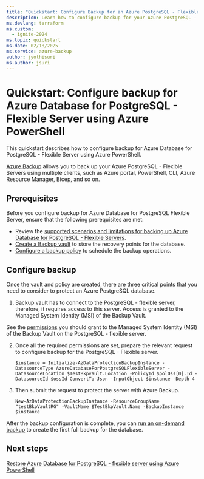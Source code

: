 ```yaml
---
title: "Quickstart: Configure Backup for an Azure PostgreSQL - Flexible Server using PowerShell"
description: Learn how to configure backup for your Azure PostgreSQL - Flexible Server with PowerShell.
ms.devlang: terraform
ms.custom:
  - ignite-2024
ms.topic: quickstart
ms.date: 02/18/2025
ms.service: azure-backup
author: jyothisuri
ms.author: jsuri
---
```


# Quickstart: Configure backup for Azure Database for PostgreSQL - Flexible Server using Azure PowerShell

This quickstart describes how to configure backup for Azure Database for PostgreSQL - Flexible Server using Azure PowerShell.

[Azure Backup](backup-azure-database-postgresql-flex-overview.md) allows you to back up your Azure PostgreSQL - Flexible Servers using multiple clients, such as Azure portal, PowerShell, CLI, Azure Resource Manager, Bicep, and so on. 

## Prerequisites

Before you configure backup for Azure Database for PostgreSQL Flexible Server, ensure that the following prerequisites are met:

- Review the [supported scenarios and limitations for backing up Azure Database for PostgreSQL - Flexible Servers](backup-azure-database-postgresql-flex-support-matrix.md).
- [Create a Backup vault](back-up-azure-database-postgresql-flex-backup-powershell.md#create-a-backup-vault) to store the recovery points for the database.
- [Configure a backup policy](back-up-azure-database-postgresql-flex-backup-powershell.md#create-a-backup-policy) to schedule the backup operations.

## Configure backup

Once the vault and policy are created, there are three critical points that you need to consider to protect an Azure PostgreSQL database.

1. Backup vault has to connect to the PostgreSQL - flexible server, therefore, it requires access to this server. Access is granted to the Managed System Identity (MSI) of the Backup Vault.

See the [permissions](.\backup-azure-database-postgresql-flex-overview.md#permissions-for-backup) you should grant to the Managed System Identity (MSI) of the Backup Vault on the PostgreSQL - flexible server.

2. Once all the required permissions are set, prepare the relevant request to configure backup for the PostgreSQL - Flexible server.
 
    ```azurepowershell
    $instance = Initialize-AzDataProtectionBackupInstance -DatasourceType AzureDatabaseForPostgreSQLFlexibleServer -DatasourceLocation $TestBkpvault.Location -PolicyId $polOss[0].Id -DatasourceId $ossId ConvertTo-Json -InputObject $instance -Depth 4 
    ```

3. Then submit the request to protect the server with Azure Backup.

    ```azurepowershell
    New-AzDataProtectionBackupInstance -ResourceGroupName "testBkpVaultRG" -VaultName $TestBkpVault.Name -BackupInstance $instance
    ```

After the backup configuration is complete, you can [run an on-demand backup](back-up-azure-database-postgresql-flex-backup-powershell.md#run-an-on-demand-backup) to create the first full backup for the database.


## Next steps

[Restore Azure Database for PostgreSQL - flexible server using Azure PowerShell](backup-azure-database-postgresql-flex-restore-powershell.md)

